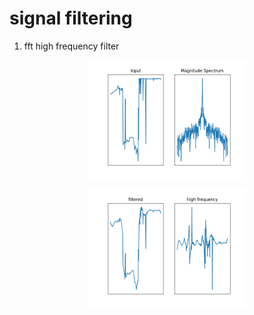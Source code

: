 
# signal filtering

1) fft high frequency filter
<p align="center"> <img src="1.png"  width = 50%  /></p>

<p align="center"> <img src="2.png"  width = 50%  /></p>

